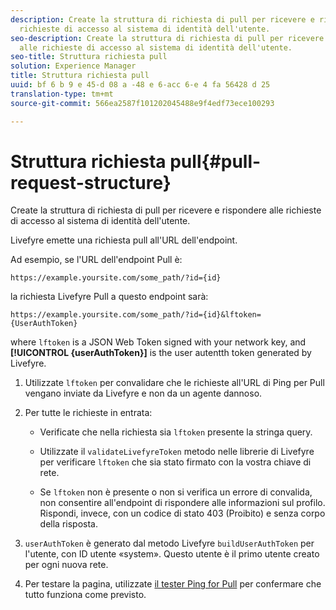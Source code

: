 ```yaml
---
description: Create la struttura di richiesta di pull per ricevere e rispondere alle
  richieste di accesso al sistema di identità dell'utente.
seo-description: Create la struttura di richiesta di pull per ricevere e rispondere
  alle richieste di accesso al sistema di identità dell'utente.
seo-title: Struttura richiesta pull
solution: Experience Manager
title: Struttura richiesta pull
uuid: bf 6 b 9 e 45-d 08 a -48 e 6-acc 6-e 4 fa 56428 d 25
translation-type: tm+mt
source-git-commit: 566ea2587f101202045488e9f4edf73ece100293

---
```



# Struttura richiesta pull{#pull-request-structure}

Create la struttura di richiesta di pull per ricevere e rispondere alle richieste di accesso al sistema di identità dell'utente.

Livefyre emette una richiesta pull all'URL dell'endpoint.

Ad esempio, se l'URL dell'endpoint Pull è:

```
https://example.yoursite.com/some_path/?id={id}
```

la richiesta Livefyre Pull a questo endpoint sarà:

```
https://example.yoursite.com/some_path/?id={id}&lftoken={UserAuthToken}
```

where `lftoken` is a JSON Web Token signed with your network key, and **[!UICONTROL {userAuthToken}]** is the user autentth token generated by Livefyre.

1. Utilizzate `lftoken` per convalidare che le richieste all'URL di Ping per Pull vengano inviate da Livefyre e non da un agente dannoso.
1. Per tutte le richieste in entrata:

   * Verificate che nella richiesta sia `lftoken` presente la stringa query.
   * Utilizzate il `validateLivefyreToken` metodo nelle librerie di Livefyre per verificare `lftoken` che sia stato firmato con la vostra chiave di rete.

   * Se `lftoken` non è presente o non si verifica un errore di convalida, non consentire all'endpoint di rispondere alle informazioni sul profilo. Rispondi, invece, con un codice di stato 403 (Proibito) e senza corpo della risposta.

1. `userAuthToken` è generato dal metodo Livefyre `buildUserAuthToken` per l'utente, con ID utente «system». Questo utente è il primo utente creato per ogni nuova rete.
1. Per testare la pagina, utilizzate [il tester Ping for Pull](https://livefyre-p4p-wizard.herokuapp.com/home) per confermare che tutto funziona come previsto.
